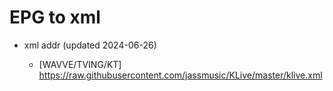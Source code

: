 # EPG to xml

* xml addr (updated 2024-06-26)

  - [WAVVE/TVING/KT]
    https://raw.githubusercontent.com/jassmusic/KLive/master/klive.xml

